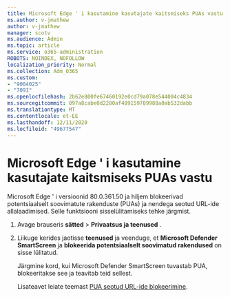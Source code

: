```yaml
---
title: Microsoft Edge ' i kasutamine kasutajate kaitsmiseks PUAs vastu
ms.author: v-jmathew
author: v-jmathew
manager: scotv
ms.audience: Admin
ms.topic: article
ms.service: o365-administration
ROBOTS: NOINDEX, NOFOLLOW
localization_priority: Normal
ms.collection: Adm_O365
ms.custom:
- "9004025"
- "7091"
ms.openlocfilehash: 2b62e800fe67460192e0cd79a078e544004c4834
ms.sourcegitcommit: 097a8cabe0d2280af489159789988a0ab532dabb
ms.translationtype: MT
ms.contentlocale: et-EE
ms.lasthandoff: 12/11/2020
ms.locfileid: "49677547"
---
```

# <a name="use-microsoft-edge-to-protect-users-against-puas"></a>Microsoft Edge ' i kasutamine kasutajate kaitsmiseks PUAs vastu

Microsoft Edge ' i versioonid 80.0.361.50 ja hiljem blokeerivad potentsiaalselt soovimatute rakenduste (PUAs) ja nendega seotud URL-ide allalaadimised. Selle funktsiooni sisselülitamiseks tehke järgmist.

1. Avage brauseris **sätted**  >  **Privaatsus ja teenused** .

2. Liikuge kerides jaotisse **teenused** ja veenduge, et **Microsoft Defender SmartScreen** ja **blokeerida potentsiaalselt soovimatud rakendused** on sisse lülitatud.

    Järgmine kord, kui Microsoft Defender SmartScreen tuvastab PUA, blokeeritakse see ja teavitab teid sellest.

    Lisateavet leiate teemast [PUA seotud URL-ide blokeerimine](https://go.microsoft.com/fwlink/?linkid=2133024).
